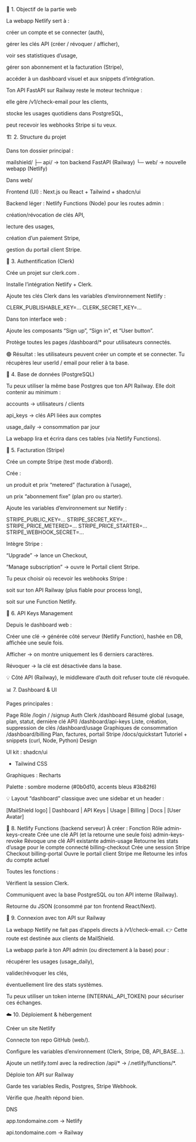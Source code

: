 🧩 1. Objectif de la partie web

La webapp Netlify sert à :

créer un compte et se connecter (auth),

gérer les clés API (créer / révoquer / afficher),

voir ses statistiques d’usage,

gérer son abonnement et la facturation (Stripe),

accéder à un dashboard visuel et aux snippets d’intégration.

Ton API FastAPI sur Railway reste le moteur technique :

elle gère /v1/check-email pour les clients,

stocke les usages quotidiens dans PostgreSQL,

peut recevoir les webhooks Stripe si tu veux.

🏗️ 2. Structure du projet

Dans ton dossier principal :

mailshield/
├─ api/      → ton backend FastAPI (Railway)
└─ web/      → nouvelle webapp (Netlify)

Dans web/

Frontend (UI) : Next.js ou React + Tailwind + shadcn/ui

Backend léger : Netlify Functions (Node) pour les routes admin :

création/révocation de clés API,

lecture des usages,

création d’un paiement Stripe,

gestion du portail client Stripe.

🔐 3. Authentification (Clerk)

Crée un projet sur clerk.com
.

Installe l’intégration Netlify + Clerk.

Ajoute tes clés Clerk dans les variables d’environnement Netlify :

CLERK_PUBLISHABLE_KEY=...
CLERK_SECRET_KEY=...


Dans ton interface web :

Ajoute les composants “Sign up”, “Sign in”, et “User button”.

Protège toutes les pages /dashboard/* pour utilisateurs connectés.

🟢 Résultat : les utilisateurs peuvent créer un compte et se connecter.
Tu récupères leur userId / email pour relier à ta base.

💾 4. Base de données (PostgreSQL)

Tu peux utiliser la même base Postgres que ton API Railway.
Elle doit contenir au minimum :

accounts → utilisateurs / clients

api_keys → clés API liées aux comptes

usage_daily → consommation par jour

La webapp lira et écrira dans ces tables (via Netlify Functions).

🧮 5. Facturation (Stripe)

Crée un compte Stripe (test mode d’abord).

Crée :

un produit et prix “metered” (facturation à l’usage),

un prix “abonnement fixe” (plan pro ou starter).

Ajoute les variables d’environnement sur Netlify :

STRIPE_PUBLIC_KEY=...
STRIPE_SECRET_KEY=...
STRIPE_PRICE_METERED=...
STRIPE_PRICE_STARTER=...
STRIPE_WEBHOOK_SECRET=...


Intègre Stripe :

“Upgrade” → lance un Checkout,

“Manage subscription” → ouvre le Portail client Stripe.

Tu peux choisir où recevoir les webhooks Stripe :

soit sur ton API Railway (plus fiable pour process long),

soit sur une Function Netlify.

🔐 6. API Keys Management

Depuis le dashboard web :

Créer une clé → générée côté serveur (Netlify Function), hashée en DB, affichée une seule fois.

Afficher → on montre uniquement les 6 derniers caractères.

Révoquer → la clé est désactivée dans la base.

💡 Côté API (Railway), le middleware d’auth doit refuser toute clé révoquée.

📊 7. Dashboard & UI

Pages principales :

Page	Rôle
/login / /signup	Auth Clerk
/dashboard	Résumé global (usage, plan, statut, dernière clé API)
/dashboard/api-keys	Liste, création, suppression de clés
/dashboard/usage	Graphiques de consommation
/dashboard/billing	Plan, factures, portail Stripe
/docs/quickstart	Tutoriel + snippets (curl, Node, Python)
Design

UI kit : shadcn/ui
 + Tailwind CSS

Graphiques : Recharts

Palette : sombre moderne (#0b0d10, accents bleus #3b82f6)

💡 Layout “dashboard” classique avec une sidebar et un header :

[MailShield logo] | Dashboard | API Keys | Usage | Billing | Docs | [User Avatar]

🧰 8. Netlify Functions (backend serveur)
À créer :
Fonction	Rôle
admin-keys-create	Crée une clé API (et la retourne une seule fois)
admin-keys-revoke	Révoque une clé API existante
admin-usage	Retourne les stats d’usage pour le compte connecté
billing-checkout	Crée une session Stripe Checkout
billing-portal	Ouvre le portail client Stripe
me	Retourne les infos du compte actuel

Toutes les fonctions :

Vérifient la session Clerk.

Communiquent avec la base PostgreSQL ou ton API interne (Railway).

Retourne du JSON (consommé par ton frontend React/Next).

🧭 9. Connexion avec ton API sur Railway

La webapp Netlify ne fait pas d’appels directs à /v1/check-email.
👉 Cette route est destinée aux clients de MailShield.

La webapp parle à ton API admin (ou directement à la base) pour :

récupérer les usages (usage_daily),

valider/révoquer les clés,

éventuellement lire des stats systèmes.

Tu peux utiliser un token interne (INTERNAL_API_TOKEN) pour sécuriser ces échanges.

☁️ 10. Déploiement & hébergement

Créer un site Netlify

Connecte ton repo GitHub (web/).

Configure les variables d’environnement (Clerk, Stripe, DB, API_BASE...).

Ajoute un netlify.toml avec la redirection /api/* → /.netlify/functions/*.

Déploie ton API sur Railway

Garde tes variables Redis, Postgres, Stripe Webhook.

Vérifie que /health répond bien.

DNS

app.tondomaine.com → Netlify

api.tondomaine.com → Railway